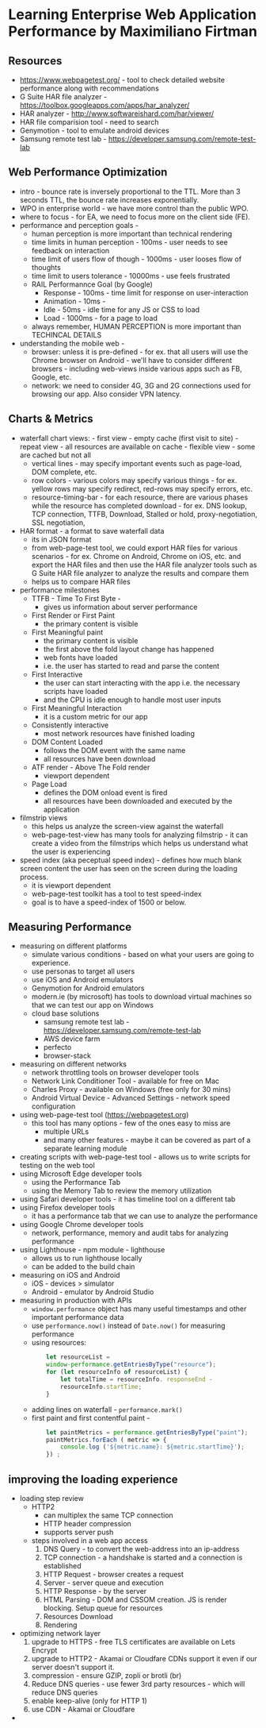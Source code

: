 # Learning Enterprise Web Application Performance by Maximiliano Firtman

## Resources
- https://www.webpagetest.org/ - tool to check detailed website performance along with recommendations
- G Suite HAR file analyzer - https://toolbox.googleapps.com/apps/har_analyzer/
- HAR analyzer - http://www.softwareishard.com/har/viewer/
- HAR file comparision tool - need to search
- Genymotion - tool to emulate android devices
- Samsung remote test lab - https://developer.samsung.com/remote-test-lab

## Web Performance Optimization
- intro - bounce rate is inversely proportional to the TTL.  More than 3 seconds TTL, the bounce rate increases exponentially.
- WPO in enterprise world - we have more control than the public WPO.
- where to focus - for EA, we need to focus more on the client side (FE).
- performance and perception goals - 
    - human perception is more important than technical rendering
    - time limits in human perception - 100ms - user needs to see feedback on interaction
    - time limit of users flow of though - 1000ms - user looses flow of thoughts
    - time limit to users tolerance - 10000ms - use feels frustrated
    - RAIL Performannce Goal (by Google)
        - Response - 100ms - time limit for response on user-interaction
        - Animation - 10ms - 
        - Idle - 50ms - idle time for any JS or CSS to load
        - Load - 1000ms - for a page to load
    - always remember, HUMAN PERCEPTION is more important than TECHINCAL DETAILS
- understanding the mobile web - 
    - browser: unless it is pre-defined - for ex. that all users will use the Chrome browser on Android - we'll have to consider different browsers - including web-views inside various apps such as FB, Google, etc.
    - network: we need to consider 4G, 3G and 2G connections used for browsing our app.  Also consider VPN latency.

## Charts & Metrics
- waterfall chart
    views:
        - first view - empty cache (first visit to site)
        - repeat view - all resources are available on cache
        - flexible view - some are cached but not all
    - vertical lines - may specify important events such as page-load, DOM complete, etc.
    - row colors - various colors may specify various things - for ex. yellow rows may specify redirect, red-rows may specify errors, etc.
    - resource-timing-bar - for each resource, there are various phases while the resource has completed download - for ex. DNS lookup, TCP connection, TTFB, Download, Stalled or hold, proxy-negotiation, SSL negotiation, 
- HAR format - a format to save waterfall data
    - its in JSON format
    - from web-page-test tool, we could export HAR files for various scenarios - for ex. Chrome on Android, Chrome on iOS, etc. and export the HAR files and then use the HAR file analyzer tools such as G Suite HAR file analyzer to analyze the results and compare them
    - helps us to compare HAR files
- performance milestones
    - TTFB - Time To First Byte - 
        - gives us information about server performance
    - First Render or First Paint
        - the primary content is visible
    - First Meaningful paint
        - the primary content is visible
        - the first above the fold layout change has happened
        - web fonts have loaded
        - i.e. the user has started to read and parse the content
    - First Interactive
        - the user can start interacting with the app i.e. the necessary scripts have loaded
        - and the CPU is idle enough to handle most user inputs
    - First Meaningful Interaction
        - it is a custom metric for our app
    - Consistently interactive
        - most network resources have finished loading
    - DOM Content Loaded
        - follows the DOM event with the same name
        - all resources have been download
    - ATF render - Above The Fold render
        - viewport dependent
    - Page Load
        - defines the DOM onload event is fired
        - all resources have been downloaded and executed by the application
- filmstrip views
    - this helps us analyze the screen-view against the waterfall
    - web-page-test-view has many tools for analyzing filmstrip - it can create a video from the filmstrips which helps us understand what the user is experiencing
- speed index (aka peceptual speed index) - defines how much blank screen content the user has seen on the screen during the loading process. 
    - it is viewport dependent
    - web-page-test toolkit has a tool to test speed-index
    - goal is to have a speed-index of 1500 or below.

## Measuring Performance
- measuring on different platforms
    - simulate various conditions - based on what your users are going to experience.
    - use personas to target all users
    - use iOS and Android emulators
    - Genymotion for Android emulators
    - modern.ie (by microsoft) has tools to download virtual machines so that we can test our app on Windows
    - cloud base solutions
        - samsung remote test lab - https://developer.samsung.com/remote-test-lab
        - AWS device farm
        - perfecto
        - browser-stack
- measuring on different networks
    - network throttling tools on browser developer tools
    - Network Link Conditioner Tool - available for free on Mac
    - Charles Proxy - available on Windows (free only for 30 mins)
    - Android Virtual Device - Advanced Settings - network speed configuration
- using web-page-test tool (https://webpagetest.org)
    - this tool has many options - few of the ones easy to miss are
        - multiple URLs
        - and many other features - maybe it can be covered as part of a separate learning module
- creating scripts with web-page-test tool - allows us to write scripts for testing on the web tool
- using Microsoft Edge developer tools
    - using the Performance Tab
    - using the Memory Tab to review the memory utilization
- using Safari developer tools - it has timeline tool on a different tab
- using Firefox developer tools
    - it has a performance tab that we can use to analyze the performance
- using Google Chrome developer tools
    - network, performance, memory and audit tabs for analyzing performance
- using Lighthouse - npm module - lighthouse
    - allows us to run lighthouse locally
    - can be added to the build chain
- measuring on iOS and Android
    - iOS - devices > simulator
    - Android - emulator by Android Studio
- measuring in production with APIs
    - `window.performance` object has many useful timestamps and other important performance data
    - use `performance.now()` instead of `Date.now()` for measuring performance
    - using resources:
        ```js
            let resourceList =
            window-performance.getEntriesByType("resource");
            for (let resourceInfo of resourceList) {
                let totalTime = resourceInfo. responseEnd -
                resourceInfo.startTime;
            }
        ```
    - adding lines on waterfall - `performance.mark()`
    - first paint and first contentful paint - 
        ```js
            let paintMetrics = performance.getEntriesByType("paint");
            paintMetrics.forEach ( metric => {
                console.log ('${metric.name}: ${metric.startTime}');
            }) ;
        ```

## improving the loading experience
- loading step review
    - HTTP2
        - can multiplex the same TCP connection
        - HTTP header compression
        - supports server push
    - steps involved in a web app access
        1. DNS Query - to convert the web-address into an ip-address
        1. TCP connection - a handshake is started and a connection is established
        1. HTTP Request - browser creates a request 
        1. Server - server queue and execution
        1. HTTP Response - by the server
        1. HTML Parsing - DOM and CSSOM creation.  JS is render blocking.  Setup queue for resources
        1. Resources Download
        1. Rendering 
- optimizing network layer
    1. upgrade to HTTPS - free TLS certificates are available on Lets Encrypt
    1. upgrade to HTTP2 - Akamai or Cloudfare CDNs support it even if our server doesn't support it.
    1. compression - ensure GZIP, zopli or brotli (br)
    1. Reduce DNS queries - use fewer 3rd party resources - which will reduce DNS queries
    1. enable keep-alive (only for HTTP 1)
    1. use CDN - Akamai or Cloudfare
- 



    